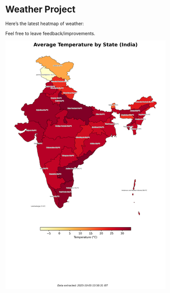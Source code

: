 # Weather Project

Here’s the latest heatmap of weather:

Feel free to leave feedback/improvements.

![India Heatmap](docs/assets/india_heatmap.png?v=E22A51)
